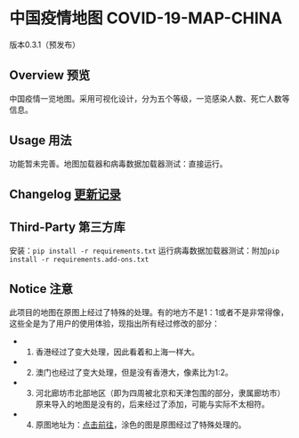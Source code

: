 # 中国疫情地图 COVID-19-MAP-CHINA

版本0.3.1（预发布）

## Overview 预览

中国疫情一览地图。采用可视化设计，分为五个等级，一览感染人数、死亡人数等信息。

## Usage 用法

功能暂未完善。地图加载器和病毒数据加载器测试：直接运行。

## Changelog [更新记录](changelog.md)

## Third-Party 第三方库

安装：`pip install -r requirements.txt`
运行病毒数据加载器测试：附加`pip install -r requirements.add-ons.txt`

## Notice 注意

此项目的地图在原图上经过了特殊的处理。有的地方不是1：1或者不是非常得像，这些全是为了用户的使用体验，现指出所有经过修改的部分：

- 1. 香港经过了变大处理，因此看着和上海一样大。
- 2. 澳门也经过了变大处理，但是没有香港大，像素比为1:2。
- 3. 河北廊坊市北部地区（即为四周被北京和天津包围的部分，隶属廊坊市）原来导入的地图是没有的，后来经过了添加，可能与实际不太相符。
- 4. 原图地址为：[点击前往](https://gss0.baidu.com/-Po3dSag_xI4khGko9WTAnF6hhy/zhidao/pic/item/962bd40735fae6cd1851ec8201b30f2443a70f6f.jpg)，涂色的图是原图经过了特殊处理的。
